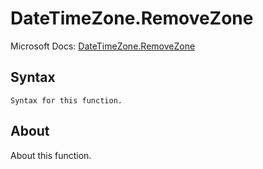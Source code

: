 ---
---

# DateTimeZone.RemoveZone

Microsoft Docs: [DateTimeZone.RemoveZone](https://docs.microsoft.com/en-us/powerquery-m/datetimezone-removezone)

## Syntax

```powerquery-m
Syntax for this function.
```

## About

About this function.

